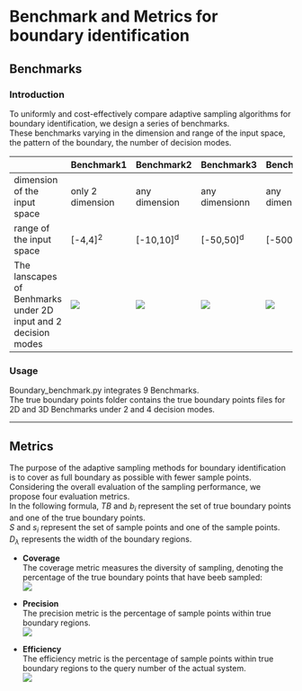 # Benchmark and Metrics for boundary identification
## Benchmarks
### Introduction
To uniformly and cost-effectively compare adaptive sampling algorithms for boundary identification, we design a series of benchmarks.\
These benchmarks varying in the dimension and range of the input space, the pattern of the boundary, the number of decision modes.

|                                                                     | **Benchmark1** | **Benchmark2**| **Benchmark3**|**Benchmark4**| **Benchmark5** | **Benchmark6**| **Benchmark7**| **Benchmark8**| **Benchmark9** |
|---------------------------------------------------------------------| ------- |---------------------------------|----------------------------------|--------------------------------|----------------------------------|----------------------------------|------------------------------|----------------------------------|----------------|
| dimension of the input space |only 2 dimension|any dimension|any dimensionn|any dimension|only 2 dimension|only 2 dimension|any dimension|only 2 dimension|any dimension|
| range of the input space |[-4,4]<sup>2</sup>|[-10,10]<sup>d</sup>|[-50,50]<sup>d</sup>|[-500,500]<sup>d</sup>| [-10,10]<sup>2</sup>|[-50,50]<sup>2</sup>|[-10,10]<sup>d</sup>| [-20,20]<sup>2</sup>|[-50,50]<sup>d</sup>|
| The lanscapes of Benhmarks <br/>under 2D input and 2 decision modes |![](https://github.com/Wangshiqi6/Benchmarks-for-boundary-identification/blob/main/pictures/Benchmark1.jpg) | ![](https://github.com/Wangshiqi6/Benchmarks-for-boundary-identification/blob/main/pictures/Benchmark2.jpg) | ![](https://github.com/Wangshiqi6/Benchmarks-for-boundary-identification/blob/main/pictures/Benchmark3.jpg) | ![](https://github.com/Wangshiqi6/Benchmarks-for-boundary-identification/blob/main/pictures/Benchmark4.jpg) | ![](https://github.com/Wangshiqi6/Benchmarks-for-boundary-identification/blob/main/pictures/Benchmark5.jpg) | ![](https://github.com/Wangshiqi6/Benchmarks-for-boundary-identification/blob/main/pictures/Benchmark6.jpg) | ![](https://github.com/Wangshiqi6/Benchmarks-for-boundary-identification/blob/main/pictures/Benchmark7.jpg) | ![](https://github.com/Wangshiqi6/Benchmarks-for-boundary-identification/blob/main/pictures/Benchmark8.jpg) |![](https://github.com/Wangshiqi6/Benchmarks-for-boundary-identification/blob/main/pictures/Benchmark9.jpg)



### Usage
Boundary_benchmark.py integrates 9 Benchmarks.\
The true boundary points folder contains the true boundary points files for 2D and 3D Benchmarks under 2 and 4 decision modes.

---
## Metrics
The purpose of the adaptive sampling methods for boundary identification is to cover as full boundary as possible with fewer sample points.
Considering the overall evaluation of the sampling performance, we propose four evaluation metrics.\
In the following formula, *TB* and *b<sub>i</sub>* represent the set of true boundary points and one of the true boundary points.\
*S* and *s<sub>i</sub>* represent the set of sample points and one of the sample points.\
*D<sub>$\lambda$</sub>* represents the width of the boundary regions. 

*  **Coverage**\
The coverage metric measures the diversity of sampling, denoting the percentage of the true boundary points that have beeb sampled:\
![](https://github.com/Wangshiqi6/Benchmarks-for-boundary-identification/blob/main/pictures/cov.png)


* **Precision**\
The precision metric is the percentage of sample points within true boundary regions.\
![](https://github.com/Wangshiqi6/Benchmarks-for-boundary-identification/blob/main/pictures/pre.png)

* **Efficiency**\
The efficiency metric is the percentage of sample points within true boundary regions to the query number of the actual system.\
![](https://github.com/Wangshiqi6/Benchmarks-for-boundary-identification/blob/main/pictures/eff.png)
